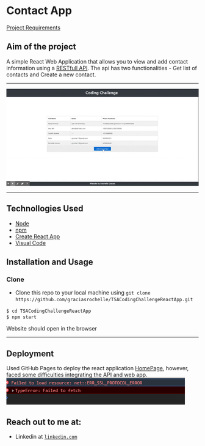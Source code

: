 # Contact App

[Project Requirements](https://github.com/graciasrochelle/TSACodingChallengeReactApp/blob/master/readme_res/Code%20Challenge.pdf)

## Aim of the project

A simple React Web Application that allows you to view and add contact information using a [RESTfull API](https://github.com/graciasrochelle/TSACodingChallengeAPI/blob/master/README.md). The api has two functionalities - Get list of contacts and Create a new contact.

---

![Watch the video](/readme_res/video.gif)

---

## Technollogies Used

- [Node](https://nodejs.org/en/download/)
- [npm](https://www.npmjs.com/get-npm)
- [Create React App](https://create-react-app.dev/docs/documentation-intro)
- [Visual Code](https://code.visualstudio.com/)

## Installation and Usage

### Clone

- Clone this repo to your local machine using `git clone https://github.com/graciasrochelle/TSACodingChallengeReactApp.git`

```shell
$ cd TSACodingChallengeReactApp
$ npm start
```

Website should open in the browser

---

## Deployment

Used GitHub Pages to deploy the react application [HomePage](http://graciasrochelle.github.io/TSACodingChallengeReactApp), however, faced some difficulties integrating the API and web app. ![Error](/readme_res/error.PNG)

## Reach out to me at:

- Linkedin at <a href="https://www.linkedin.com/in/graciasrochelle" target="_blank">`linkedin.com`</a>
